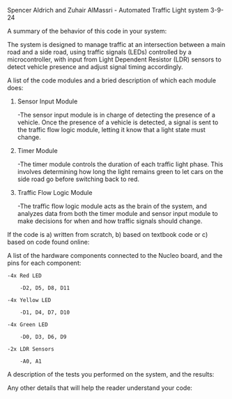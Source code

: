 
Spencer Aldrich and Zuhair AlMassri - Automated Traffic Light system
3-9-24


A summary of the behavior of this code in your system:

The system is designed to manage traffic at an intersection between a main road and a side road, 
using traffic signals (LEDs) controlled by a microcontroller, with input from Light Dependent Resistor 
(LDR) sensors to detect vehicle presence and adjust signal timing accordingly.

A list of the code modules and a bried description of which each module does:

1. Sensor Input Module

    -The sensor input module is in charge of detecting the presence of a vehicle. Once the presence of a vehicle is detected, 
    a signal is sent to the traffic flow logic module, letting it know that a light state must change. 

2. Timer Module
    
    -The timer module controls the duration of each traffic light phase. This involves determining how long the light remains
    green to let cars on the side road go before switching back to red. 

3. Traffic Flow Logic Module
   
    -The traffic flow logic module acts as the brain of the system, and analyzes data from both the timer module and sensor input
    module to make decisions for when and how traffic signals should change. 


If the code is a) written from scratch, b) based on textbook code or c) based on code found online:


A list of the hardware components connected to the Nucleo board, and the pins for each component:
    
    -4x Red LED
        
        -D2, D5, D8, D11
   
    -4x Yellow LED
        
        -D1, D4, D7, D10
    
    -4x Green LED
       
        -D0, D3, D6, D9
    
    -2x LDR Sensors
        
        -A0, A1



A description of the tests you performed on the system, and the results:


Any other details that will help the reader understand your code:
